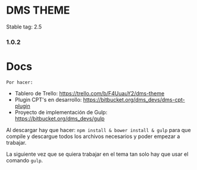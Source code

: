 # DMS THEME #

Stable tag: 2.5

### 1.0.2 ###

# Docs #

	Por hacer:

* Tablero de Trello: https://trello.com/b/F4UuauY2/dms-theme
* Plugin CPT's en desarrollo: https://bitbucket.org/dms_devs/dms-cpt-plugin
* Proyecto de implementación de Gulp: https://bitbucket.org/dms_devs/gulp

Al descargar hay que hacer: `npm install & bower install & gulp` para que compile y descargue todos los archivos necesarios y poder empezar a trabajar.

La siguiente vez que se quiera trabajar en el tema tan solo hay que usar el comando `gulp`.